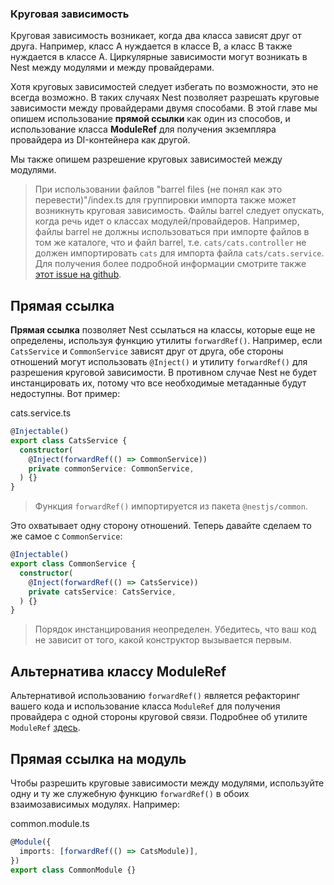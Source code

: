 ### Круговая зависимость

Круговая зависимость возникает, когда два класса зависят друг от друга. Например, класс A нуждается в классе B, а класс 
B также нуждается в классе A. Циркулярные зависимости могут возникать в Nest между модулями и между провайдерами.

Хотя круговых зависимостей следует избегать по возможности, это не всегда возможно. В таких случаях Nest позволяет 
разрешать круговые зависимости между провайдерами двумя способами. В этой главе мы опишем использование **прямой ссылки** 
как один из способов, и использование класса **ModuleRef** для получения экземпляра провайдера из DI-контейнера как другой.

Мы также опишем разрешение круговых зависимостей между модулями.


> При использовании файлов "barrel files (не понял как это перевести)"/index.ts для группировки импорта также может возникнуть круговая 
> зависимость. Файлы barrel следует опускать, когда речь идет о классах модулей/провайдеров. Например, файлы 
> barrel не должны использоваться при импорте файлов в том же каталоге, что и файл barrel, т.е. `cats/cats.controller` 
> не должен импортировать `cats` для импорта файла `cats/cats.service`. Для получения более подробной информации смотрите 
> также [этот issue на github](https://github.com/nestjs/nest/issues/1181#issuecomment-430197191). 

## Прямая ссылка

**Прямая ссылка** позволяет Nest ссылаться на классы, которые еще не определены, используя функцию утилиты `forwardRef()`. 
Например, если `CatsService` и `CommonService` зависят друг от друга, обе стороны отношений могут использовать `@Inject()` 
и утилиту `forwardRef()` для разрешения круговой зависимости. В противном случае Nest не будет инстанцировать их, потому 
что все необходимые метаданные будут недоступны. Вот пример:

<div class="filename">cats.service.ts</div>

```typescript
@Injectable()
export class CatsService {
  constructor(
    @Inject(forwardRef(() => CommonService))
    private commonService: CommonService,
  ) {}
}
```

> Функция `forwardRef()` импортируется из пакета `@nestjs/common`.

Это охватывает одну сторону отношений. Теперь давайте сделаем то же самое с `CommonService`:

```typescript
@Injectable()
export class CommonService {
  constructor(
    @Inject(forwardRef(() => CatsService))
    private catsService: CatsService,
  ) {}
}
```

> Порядок инстанцирования неопределен. Убедитесь, что ваш код не зависит от того, какой конструктор вызывается первым.

## Альтернатива классу ModuleRef

Альтернативой использованию `forwardRef()` является рефакторинг вашего кода и использование класса `ModuleRef` для получения 
провайдера с одной стороны круговой связи. Подробнее об утилите `ModuleRef` [здесь](/guide/fundamentals/module-ref).

## Прямая ссылка на модуль

Чтобы разрешить круговые зависимости между модулями, используйте одну и ту же служебную функцию `forwardRef()` в обоих 
взаимозависимых модулях. Например:

<div class="filename">common.module.ts</div>

```typescript
@Module({
  imports: [forwardRef(() => CatsModule)],
})
export class CommonModule {}
```


